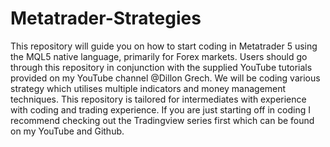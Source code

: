 # Metatrader-Strategies
This repository will guide you on how to start coding in Metatrader 5 using the MQL5 native language, primarily for Forex markets. Users should go through this repository in conjunction with the supplied YouTube tutorials provided on my YouTube channel @Dillon Grech. We will be coding various strategy which utilises multiple indicators and money management techniques. This repository is tailored for intermediates with experience with coding and trading experience. If you are just starting off in coding I recommend checking out the Tradingview series first which can be found on my YouTube and Github.
